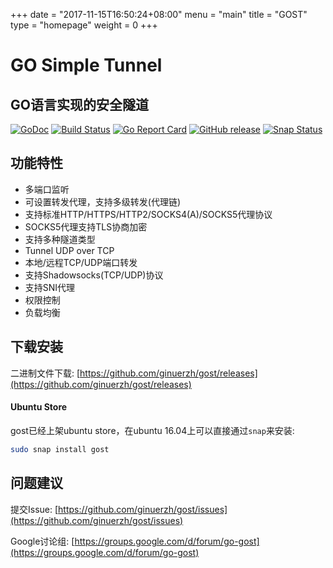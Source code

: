 +++
date = "2017-11-15T16:50:24+08:00"
menu = "main"
title = "GOST"
type = "homepage"
weight = 0
+++

# GO Simple Tunnel

## GO语言实现的安全隧道

[![GoDoc](https://godoc.org/github.com/ginuerzh/gost?status.svg)](https://godoc.org/github.com/ginuerzh/gost)
[![Build Status](https://travis-ci.org/ginuerzh/gost.svg?branch=master)](https://travis-ci.org/ginuerzh/gost)
[![Go Report Card](https://goreportcard.com/badge/github.com/ginuerzh/gost)](https://goreportcard.com/report/github.com/ginuerzh/gost)
[![GitHub release](https://img.shields.io/github/release/ginuerzh/gost.svg)](https://github.com/ginuerzh/gost/releases/latest)
[![Snap Status](https://build.snapcraft.io/badge/ginuerzh/gost.svg)](https://build.snapcraft.io/user/ginuerzh/gost)

## 功能特性

* 多端口监听
* 可设置转发代理，支持多级转发(代理链)
* 支持标准HTTP/HTTPS/HTTP2/SOCKS4(A)/SOCKS5代理协议
* SOCKS5代理支持TLS协商加密
* 支持多种隧道类型
* Tunnel UDP over TCP
* 本地/远程TCP/UDP端口转发
* 支持Shadowsocks(TCP/UDP)协议
* 支持SNI代理
* 权限控制
* 负载均衡

## 下载安装

二进制文件下载: [https://github.com/ginuerzh/gost/releases](https://github.com/ginuerzh/gost/releases)

#### Ubuntu Store

gost已经上架ubuntu store，在ubuntu 16.04上可以直接通过`snap`来安装:

```bash
sudo snap install gost
```

## 问题建议

提交Issue: [https://github.com/ginuerzh/gost/issues](https://github.com/ginuerzh/gost/issues)

Google讨论组: [https://groups.google.com/d/forum/go-gost](https://groups.google.com/d/forum/go-gost)
